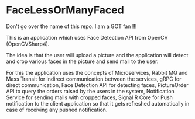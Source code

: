# FaceLessOrManyFaced
Don't go over the name of this repo. I am a GOT fan !!!

This is an application which uses Face Detection API from OpenCV (OpenCVSharp4). 

The idea is that the user will upload a picture and the application will detect and crop various faces in the picture and send mail to the user. 

For this the application uses the concepts of Microservices, Rabbit MQ and Mass Transit for indirect communication between the services, gRPC for direct communication, Face Detection API for detecting faces, PictureOrder API to query the orders raised by the users in the system, Notification Service for sending mails with cropped faces, Signal R Core for Push notification to the client application so that it gets refreshed automatically in case of receiving any pushed notification. 
